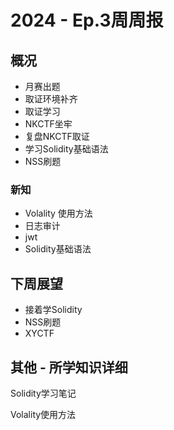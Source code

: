 # 2024 - Ep.3周周报

## 概况

- 月赛出题
- 取证环境补齐
- 取证学习
- NKCTF坐牢
- 复盘NKCTF取证
- 学习Solidity基础语法
- NSS刷题

### 新知

- Volality 使用方法
- 日志审计
- jwt
- Solidity基础语法

## 下周展望

- 接着学Solidity
- NSS刷题
- XYCTF

## 其他 - 所学知识详细

Solidity学习笔记

Volality使用方法
